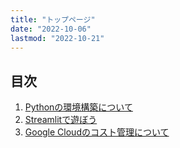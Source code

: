 ```yaml
---
title: "トップページ"
date: "2022-10-06"
lastmod: "2022-10-21"
---
```

## 目次

1. [Pythonの環境構築について](./python_environment.md)
2. [Streamlitで遊ぼう](./streamlit.md)
3. [Google Cloudのコスト管理について](./gcp_cost_monitoring.md)
